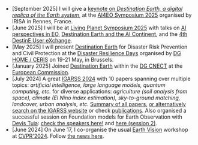 *  \[September 2025\] I will give a [keynote on _Destination Earth, a digital replica of the Earth system_](https://blesaux.github.io/talks/2025-09-12-AI4EO-Symposium), at the [AI4EO Symposium 2025](https://ai4eo2025.irisa.fr/) organised by IRISA in Rennes, France.
*  \[June 2025\] I will be at [Living Planet Symposium 2025](https://lps25.esa.int/) with talks on [AI perspectives in EO](https://lps25.esa.int/programme/programme-session/?id=F303F7D2-FA25-47ED-9C91-F6FD0E7FC20B), [Destination Earth and the AI Continent](https://lps25.esa.int/programme/programme-session/?id=2CED0B00-B9E1-41B7-8288-3FE11524FADB), and the [4th DestinE User eXchange](https://destination-earth.eu/event/4th-destine-user-exchange).
*  \[May 2025\] I will present [Destination Earth](https://platform.destine.eu/) for Disaster Risk Prevention and Civil Protection at the [Disaster Resilience Days](https://ec.europa.eu/newsroom/home/items/878301/en) organised by [DG HOME / CERIS](https://home-affairs.ec.europa.eu/networks/ceris-community-european-research-and-innovation-security_en) on 19-21 May, in Brussels.
*  \[January 2025\] Joined [Destination Earth](https://destination-earth.eu/) within the [DG CNECT](https://commission.europa.eu/about/departments-and-executive-agencies/communications-networks-content-and-technology_en) at the [European Commission](https://commission.europa.eu/index_en).
*  \[July 2024\] A great [IGARSS 2024](https://www.2024.ieeeigarss.org/) with 10 papers spanning over multiple topics: _artificial intelligence, large language models, quantum computing, etc._ for diverse applications: _agriculture (soil analysis from space), climate (El Nino index estimation), sky-to-ground matching, landcover, urban analysis, etc._ [Summary of all papers](https://www.linkedin.com/feed/update/urn:li:activity:7216842390773399553/), [or alternatively search on the IGARSS website](https://www.2024.ieeeigarss.org/search.php?show=search) or check [publications](https://blesaux.github.io/publications/). Also organised a successful session on Foundation models for Earth Observation with [Devis Tuia](https://people.epfl.ch/devis.tuia): [check the speakers here!](https://www.2024.ieeeigarss.org/view_session.php?SessionID=1193) and [here (session 2)](https://www.2024.ieeeigarss.org/view_session.php?SessionID=1293).
* \[June 2024\] On June 17, I co-organise the usual [Earth Vision](https://www.grss-ieee.org/events/earthvision-2024/) workshop at [CVPR'2024](https://cvpr2024.thecvf.com/). Follow [the news here](https://twitter.com/earthvisionws).














